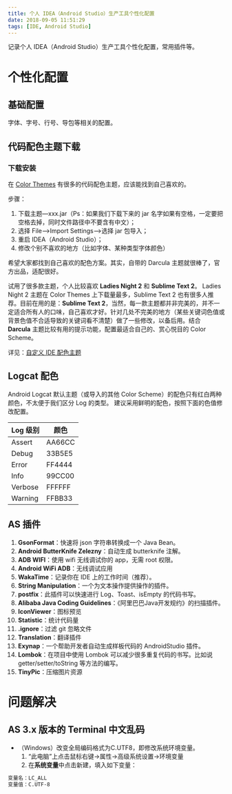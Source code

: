 ```yaml
---
title: 个人 IDEA（Android Studio）生产工具个性化配置
date: 2018-09-05 11:51:29
tags: [IDE, Android Studio]
---
```

记录个人 IDEA（Android Studio）生产工具个性化配置，常用插件等。
<!--more-->
# 个性化配置
## 基础配置
字体、字号、行号、导包等相关的配置。

## 代码配色主题下载
### 下载安装
在 [Color Themes](http://color-themes.com) 有很多的代码配色主题，应该能找到自己喜欢的。

步骤：
1. 下载主题—xxx.jar（Ps：如果我们下载下来的 jar 名字如果有空格，一定要把空格去掉，同时文件路径中不要含有中文）；
2. 选择 File—>Import Settings—>选择 jar 包导入；
3. 重启 IDEA（Android Studio）；
4. 修改个别不喜欢的地方（比如字体、某种类型字体颜色）

希望大家都找到自己喜欢的配色方案。其实，自带的 Darcula 主题就很棒了，官方出品，适配很好。

试用了很多款主题，个人比较喜欢 **Ladies Night 2** 和 **Sublime Text 2**。 Ladies Night 2 主题在 Color Themes 上下载量最多，Sublime Text 2 也有很多人推荐。目前在用的是：**Sublime Text 2**，当然，每一款主题都并非完美的，并不一定适合所有人的口味，自己喜欢才好。针对几处不完美的地方（某些关键词色值或背景色值不合适导致的关键词看不清楚）做了一些修改，以备后用。结合 **Darcula** 主题比较有用的提示功能，配置最适合自己的、赏心悦目的 Color Scheme。

详见：[自定义 IDE 配色主题](https://lishide.github.io/2018/10/30/dev-ide-custom-color-scheme/)

## Logcat 配色
Android Logcat 默认主题（或导入的其他 Color Scheme）的配色只有红白两种颜色，不太便于我们区分 Log 的类型。
建议采用鲜明的配色，按照下面的色值修改配置。

| Log 级别 | 颜色   |
|-------- |--------|
| Assert  | AA66CC |
| Debug   | 33B5E5 |
| Error   | FF4444 |
| Info    | 99CC00 |
| Verbose | FFFFFF |
| Warning | FFBB33 |

## AS 插件

1. **GsonFormat**：快速将 json 字符串转换成一个 Java Bean。
2. **Android ButterKnife Zelezny**：自动生成 butterknife 注解。
3. **ADB WIFI**：使用 wifi 无线调试你的 app，无需 root 权限。
4. **Android WiFi ADB**：无线调试应用
5. **WakaTime**：记录你在 IDE 上的工作时间（推荐）。
6. **String Manipulation**：一个为文本操作提供操作的插件。
7. **postfix**：此插件可以快速进行 Log、Toast、isEmpty 的代码书写。
8. **Alibaba Java Coding Guidelines**：《阿里巴巴Java开发规约》的扫描插件。
9. **IconViewer**：图标预览
10. **Statistic**：统计代码量
11. **.ignore**：过滤 git 忽略文件
12. **Translation**：翻译插件
13. **Exynap**：一个帮助开发者自动生成样板代码的 AndroidStudio 插件。
14. **Lombok**：在项目中使用 Lombok 可以减少很多重复代码的书写。比如说 getter/setter/toString 等方法的编写。
15. **TinyPic**：压缩图片资源

# 问题解决
## AS 3.x 版本的 Terminal 中文乱码
- （Windows）改变全局编码格式为C.UTF8，即修改系统环境变量。
	1. “此电脑”上点击鼠标右键->属性->高级系统设置->环境变量
	2. 在**系统变量**中点击新建，填入如下变量：
```bash
变量名：LC_ALL
变量值：C.UTF-8
```




